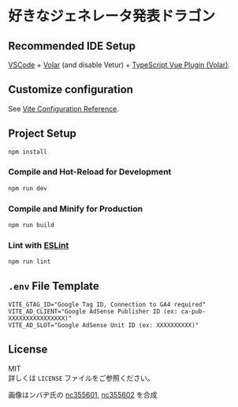 # 好きなジェネレータ発表ドラゴン

## Recommended IDE Setup

[VSCode](https://code.visualstudio.com/) + [Volar](https://marketplace.visualstudio.com/items?itemName=Vue.volar) (and disable Vetur) + [TypeScript Vue Plugin (Volar)](https://marketplace.visualstudio.com/items?itemName=Vue.vscode-typescript-vue-plugin).

## Customize configuration

See [Vite Configuration Reference](https://vitejs.dev/config/).

## Project Setup

```sh
npm install
```

### Compile and Hot-Reload for Development

```sh
npm run dev
```

### Compile and Minify for Production

```sh
npm run build
```

### Lint with [ESLint](https://eslint.org/)

```sh
npm run lint
```

## `.env` File Template

```
VITE_GTAG_ID="Google Tag ID, Connection to GA4 required"
VITE_AD_CLIENT="Google AdSense Publisher ID (ex: ca-pub-XXXXXXXXXXXXXXXX)"
VITE_AD_SLOT="Google AdSense Unit ID (ex: XXXXXXXXXX)"
```

## License

MIT  
詳しくは `LICENSE` ファイルをご参照ください。

画像はンバヂ氏の [nc355601](https://commons.nicovideo.jp/works/nc355601), [nc355602](https://commons.nicovideo.jp/works/nc355602) を合成
